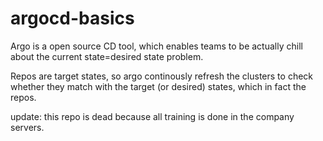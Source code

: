 # argocd-basics
Argo is a open source CD tool, which enables teams to be actually chill about the current state=desired state problem. 

Repos are target states, so argo continously refresh the clusters to check whether they match with the target (or desired) states, which in fact the repos. 



update: this repo is dead because all training is done in the company servers.

